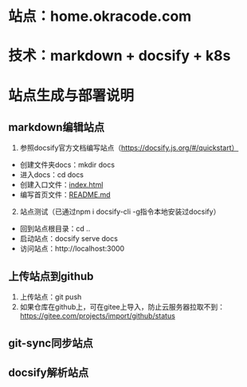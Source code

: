 # 站点：home.okracode.com
# 技术：markdown + docsify + k8s
# 站点生成与部署说明
## markdown编辑站点
1. 参照docsify官方文档编写站点（https://docsify.js.org/#/quickstart）
* 创建文件夹docs：mkdir docs
* 进入docs：cd docs
* 创建入口文件：[index.html](/docs/index.html)
* 编写首页文件：[README.md](/docs/README.md)
2. 站点测试（已通过npm i docsify-cli -g指令本地安装过docsify）
* 回到站点根目录：cd ..
* 启动站点：docsify serve docs
* 访问站点：http://localhost:3000
## 上传站点到github
1. 上传站点：git push
2. 如果仓库在github上，可在gitee上导入，防止云服务器拉取不到：https://gitee.com/projects/import/github/status
## git-sync同步站点
## docsify解析站点
